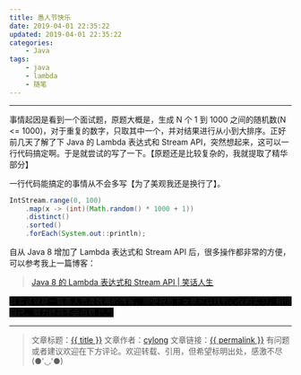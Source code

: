 ```yaml
---
title: 愚人节快乐
date: 2019-04-01 22:35:22
updated: 2019-04-01 22:35:22
categories:
    - Java
tags:
    - java
    - lambda
    - 随笔
---
```

---

事情起因是看到一个面试题，原题大概是，生成 N 个 1 到 1000 之间的随机数(N <= 1000)，对于重复的数字，只取其中一个，并对结果进行从小到大排序。正好前几天了解了下 Java 的 Lambda 表达式和 Stream API，突然想起来，这可以一行代码搞定啊。于是就尝试的写了一下。【原题还是比较复杂的，我就提取了精华部分】

<!-- more -->

一行代码能搞定的事情从不会多写【为了美观我还是换行了】。

``` java
IntStream.range(0, 100)
    .map(x -> (int)(Math.random() * 1000 + 1))
    .distinct()
    .sorted()
    .forEach(System.out::println);
```

自从 Java 8 增加了 Lambda 表达式和 Stream API 后，很多操作都非常的方便，可以参考我上一篇博客：

> [Java 8 的 Lambda 表达式和 Stream API | 笑话人生][1]

<span style="background-color:#000000">其实这就是一篇愚人节凑数用的博客，顺便祝愿下女票可以找到心仪的实习，相信自己，努力终将不会白费 (^_^)</span>

---

> 文章标题：<a href='{{ permalink }}' title='{{ title }}' >{{ title }}</a>
> 文章作者：[cylong](http://www.cylong.com/about/ "cylong")
> 文章链接：<a href='{{ permalink }}' title='{{ title }}' >{{ permalink }}</a>
> 有问题或者建议欢迎在下方评论。欢迎转载、引用，但希望标明出处，感激不尽(●'◡'●)

[1]: http://www.cylong.com/blog/2019/03/18/lambda/ "Java 8 的 Lambda 表达式和 Stream API | 笑话人生"